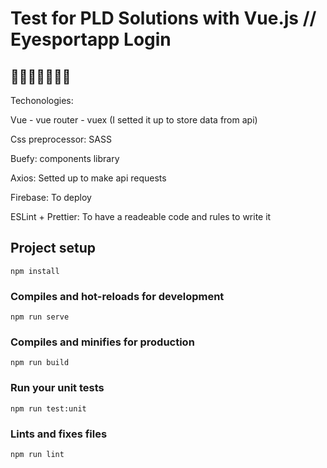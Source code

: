# Test for PLD Solutions with Vue.js // Eyesportapp Login

## 🚴‍♂️🏋️‍♀️🤸‍♂️💪

Techonologies:

Vue - vue router - vuex (I setted it up to store data from api)

Css preprocessor: SASS

Buefy: components library

Axios: Setted up to make api requests

Firebase: To deploy

ESLint + Prettier: To have a readeable code  and rules to write it 


## Project setup
```
npm install
```

### Compiles and hot-reloads for development
```
npm run serve
```

### Compiles and minifies for production
```
npm run build
```

### Run your unit tests
```
npm run test:unit
```

### Lints and fixes files
```
npm run lint
```



